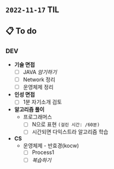 ## `2022-11-17` TIL

## 📋 To do

### DEV

+ **기술 면접**
  + [ ] JAVA _암기하기_
  + [ ] Network 정리
  + [ ] 운영체제 정리

+ **인성 면접**
  + [ ] 1분 자기소개 검토

+ **알고리즘 풀이**
  + 프로그래머스
    + [ ] N으로 표현 `(걸린 시간: /60분)`
    + [ ] 시간되면 다익스트라 알고리즘 학습

+ **CS**
  + 운영체제 - 반효경(kocw)
    + [ ] Process1
    + [ ] _복습하기_